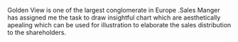 
Golden View is one of the largest conglomerate in Europe .Sales Manger has assigned me the task to draw insightful chart which are aesthetically apealing
which can be used for illustration to elaborate the sales distribution to the shareholders.
